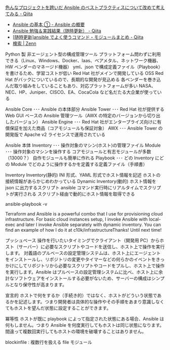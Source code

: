 [色んなプロジェクトを跨いだ Ansible のベストプラクティスについて改めて考えてみる - Qiita](https://qiita.com/t-okibayashi/items/2dd340dfd16c2d2e4ca1)

- [Ansible の基本 ① - Ansible の概要](https://zenn.dev/kudloid/articles/6b7e1584f204d6)
- [Ansible 勉強＆実践結果（随時更新） - Qiita](https://qiita.com/comefigo/items/d749001da5637e09cb1b)
- [[随時更新]ansible でよく使うコマンド・モジュールまとめ - Qiita](https://qiita.com/uzresk/items/1aa391eef232766bf817)
- [検索 | Zenn](https://zenn.dev/search?q=ansible)

Python 製
非エージェント型の構成管理ツール
プラットフォーム問わずに利用できる（Linux、Windows、Docker、Iaas、ベアメタル、ネットワーク機器、HW ベンダーのマネージド機器）
yml、json で構成定義ファイル（Playbook）を書けるため、学習コストが低い
Red Hat 社がメインで開発している OSS
Red Hat がバックについているので、長期的な開発が見込める
各ベンダーを巻き込んだ取り組みをしていることもあり、対応プラットフォームが多い
NASA、NEC、HP、Juniper、CISCO、EA、CocaCola など名だたる大企業が使っている

Ansible Core ･･･ Ansible の本体部分
Ansible Tower ･･･ Red Hat 社が提供する Web GUI ベースの Ansible 管理ツール（AWX の特定のバージョンから切り出したバージョン）
Ansible Engine ･･･ Red Hat 社がエンタープライズ向けに有償保証を加えた商品（コアモジュールも保証対象）
AWX ･･･ Ansible Tower の開発版で Apache v2 ライセンスで運用されている

Ansible 本体
Inventory ･･･ 操作対象のマシン(ホスト)の管理ファイル
Module ･･･ 操作対象のマシンを操作する
コアモジュールと有志モジュールが多数（13000？）
自作モジュールも簡単に作れる
Playbook ･･･ どの Inventory にどの Module でどのように操作するかを定義する定義ファイル（手順書）

Inventory
Inventory(静的)
INI 形式、YAML 形式でホスト情報を記述
ホストの接続情報があらかじめわかっている
Dynamic Inventory(動的)
ホスト情報を json に出力するスクリプト
ansible コマンド実行時にリアルタイムでスクリプトが実行される
スクリプト経由で動的にホスト情報を取得できる

ansible-playbook -v

Terraform and Ansible is a powerful combo that I use for provisioning cloud infrastructure. For basic cloud instances setup, I invoke Ansible with local-exec and later I invoke Ansible separately with dynamic inventory.
You can find an example of how I do it at c10k/infrastructureThanks! Until next time!

プッシュベース
操作を行いたいタイミングでクライアント（開発用 PC）からホスト（サーバー）に必要なスクリプトやコードを送信し、ホスト上で操作を実行します。
対義語のプルベースの設定管理システムは、ホスト上にエージェントをインストールし、リポジトリの変更やタイマーなどの何らかのイベントをきっかけにしてリポジトリから必要なスクリプトやコードをプルし、ホスト上で操作を実行します。Ansible はプルベースの設定管理システムに比べ、ホスト上に余計なソフトウェアをインストールする必要がないため、サーバーの構成はシンプルとなり保守性が高まります。

宣言的
ホストで何をするか（手続き的）ではなく、ホストがどういう状態であるかを記述します。つまり開発者は具体的な操作やその手順をあまり意識しなくてもホストを望んだ状態に設定することができます。

冪等性
ホストが既に playbook によって指定された状態にある場合、Ansible は何もしません。つまり Ansible を何度実行してもホストは同じ状態になります。間違って複数回実行してもホストの環境を破壊することはありません。

blockinfile : 複数行を扱える file モジュール
